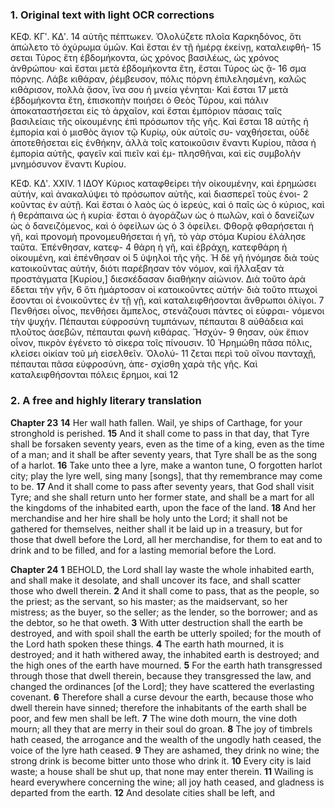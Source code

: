 ### 1. Original text with light OCR corrections

ΚΕΦ. ΚΓʹ. ΚΔʹ.
14 αὐτῆς πέπτωκεν. Ὀλολύζετε πλοῖα Καρκηδόνος, ὅτι ἀπώλετο
    τὸ ὀχύρωμα ὑμῶν. Καὶ ἔσται ἐν τῇ ἡμέρᾳ ἐκείνῃ, καταλειφθή-
15 σεται Τύρος ἔτη ἑβδομήκοντα, ὡς χρόνος βασιλέως, ὡς χρόνος
    ἀνθρώπου· καὶ ἔσται μετὰ ἑβδομήκοντα ἔτη, ἔσται Τύρος ὡς ᾄ-
16 σμα πόρνης. Λάβε κιθάραν, ῥέμβευσον, πόλις πόρνη ἐπιλελησμένη,
    καλῶς κιθάρισον, πολλὰ ᾄσον, ἵνα σου ἡ μνεία γένηται· Καὶ ἔσται
17 μετὰ ἑβδομήκοντα ἔτη, ἐπισκοπὴν ποιήσει ὁ Θεὸς Τύρου, καὶ
    πάλιν ἀποκαταστήσεται εἰς τὸ ἀρχαῖον, καὶ ἔσται ἐμπόριον πάσαις
    ταῖς βασιλείαις τῆς οἰκουμένης ἐπὶ πρόσωπον τῆς γῆς. Καὶ ἔσται
18 αὐτῆς ἡ ἐμπορία καὶ ὁ μισθὸς ἅγιον τῷ Κυρίῳ, οὐκ αὐτοῖς συ-
    ναχθήσεται, οὐδὲ ἀποτεθήσεται εἰς ἐνθήκην, ἀλλὰ τοῖς κατοικοῦσιν
    ἔναντι Κυρίου, πᾶσα ἡ ἐμπορία αὐτῆς, φαγεῖν καὶ πιεῖν καὶ ἐμ-
    πλησθῆναι, καὶ εἰς συμβολὴν μνημόσυνον ἔναντι Κυρίου.

ΚΕΦ. ΚΔʹ. ΧΧΙV.
1 ΙΔΟΥ Κύριος καταφθείρει τὴν οἰκουμένην, καὶ ἐρημώσει αὐτήν,
    καὶ ἀνακαλύψει τὸ πρόσωπον αὐτῆς, καὶ διασπερεῖ τοὺς ἐνοι-
2 κοῦντας ἐν αὐτῇ. Καὶ ἔσται ὁ λαὸς ὡς ὁ ἱερεύς, καὶ ὁ παῖς ὡς
    ὁ κύριος, καὶ ἡ θεράπαινα ὡς ἡ κυρία· ἔσται ὁ ἀγοράζων ὡς ὁ
    πωλῶν, καὶ ὁ δανείζων ὡς ὁ δανειζόμενος, καὶ ὁ ὀφείλων ὡς ὁ
3 ὀφείλει. Φθορᾷ φθαρήσεται ἡ γῆ, καὶ προνομὴ προνομευθήσεται
    ἡ γῆ, τὸ γὰρ στόμα Κυρίου ἐλάλησε ταῦτα. Ἐπένθησαν, κατεφ-
4 θάρη ἡ γῆ, καὶ ἐβράχη, κατεφθάρη ἡ οἰκουμένη, καὶ ἐπένθησαν οἱ
5 ὑψηλοὶ τῆς γῆς. Ἡ δὲ γῆ ἠνόμησε διὰ τοὺς κατοικοῦντας αὐτήν,
    διότι παρέβησαν τὸν νόμον, καὶ ἤλλαξαν τὰ προστάγματα [Κυρίου,]
    διεσκέδασαν διαθήκην αἰώνιον. Διὰ τοῦτο ἀρὰ ἔδεται τὴν γῆν,
6 ὅτι ἡμάρτοσαν οἱ κατοικοῦντες αὐτήν· διὰ τοῦτο πτωχοὶ ἔσονται
    οἱ ἐνοικοῦντες ἐν τῇ γῇ, καὶ καταλειφθήσονται ἄνθρωποι ὀλίγοι.
7 Πενθήσει οἶνος, πενθήσει ἄμπελος, στενάζουσι πάντες οἱ εὐφραι-
    νόμενοι τὴν ψυχήν. Πέπαυται εὐφροσύνη τυμπάνων, πέπαυται
8 αὐθάδεια καὶ πλοῦτος ἀσεβῶν, πέπαυται φωνὴ κιθάρας. Ἤσχύν-
9 θησαν, οὐκ ἔπιον οἶνον, πικρὸν ἐγένετο τὸ σίκερα τοῖς πίνουσιν.
10 Ἠρημώθη πᾶσα πόλις, κλείσει οἰκίαν τοῦ μὴ εἰσελθεῖν. Ὀλολύ-
11 ζεται περὶ τοῦ οἴνου πανταχῇ, πέπαυται πᾶσα εὐφροσύνη, ἀπε-
    σχίσθη χαρὰ τῆς γῆς. Καὶ καταλειφθήσονται πόλεις ἔρημοι, καὶ
12

### 2. A free and highly literary translation

**Chapter 23**
**14** Her wall hath fallen. Wail, ye ships of Carthage, for your stronghold is perished.
**15** And it shall come to pass in that day, that Tyre shall be forsaken seventy years, even as the time of a king, even as the time of a man; and it shall be after seventy years, that Tyre shall be as the song of a harlot.
**16** Take unto thee a lyre, make a wanton tune, O forgotten harlot city; play the lyre well, sing many [songs], that thy remembrance may come to be.
**17** And it shall come to pass after seventy years, that God shall visit Tyre; and she shall return unto her former state, and shall be a mart for all the kingdoms of the inhabited earth, upon the face of the land.
**18** And her merchandise and her hire shall be holy unto the Lord; it shall not be gathered for themselves, neither shall it be laid up in a treasury, but for those that dwell before the Lord, all her merchandise, for them to eat and to drink and to be filled, and for a lasting memorial before the Lord.

**Chapter 24**
**1** BEHOLD, the Lord shall lay waste the whole inhabited earth, and shall make it desolate, and shall uncover its face, and shall scatter those who dwell therein.
**2** And it shall come to pass, that as the people, so the priest; as the servant, so his master; as the maidservant, so her mistress; as the buyer, so the seller; as the lender, so the borrower; and as the debtor, so he that oweth.
**3** With utter destruction shall the earth be destroyed, and with spoil shall the earth be utterly spoiled; for the mouth of the Lord hath spoken these things.
**4** The earth hath mourned, it is destroyed; and it hath withered away, the inhabited earth is destroyed; and the high ones of the earth have mourned.
**5** For the earth hath transgressed through those that dwell therein, because they transgressed the law, and changed the ordinances [of the Lord]; they have scattered the everlasting covenant.
**6** Therefore shall a curse devour the earth, because those who dwell therein have sinned; therefore the inhabitants of the earth shall be poor, and few men shall be left.
**7** The wine doth mourn, the vine doth mourn; all they that are merry in their soul do groan.
**8** The joy of timbrels hath ceased, the arrogance and the wealth of the ungodly hath ceased, the voice of the lyre hath ceased.
**9** They are ashamed, they drink no wine; the strong drink is become bitter unto those who drink it.
**10** Every city is laid waste; a house shall be shut up, that none may enter therein.
**11** Wailing is heard everywhere concerning the wine; all joy hath ceased, and gladness is departed from the earth.
**12** And desolate cities shall be left, and